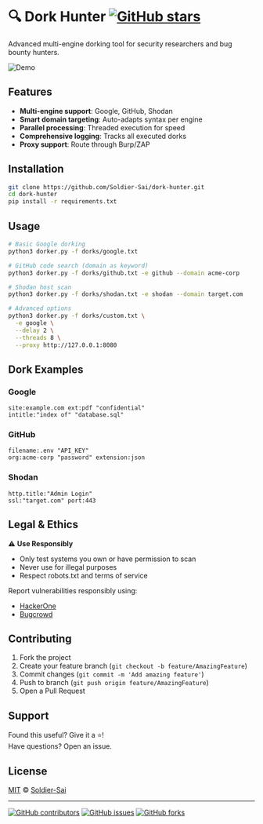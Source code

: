 # 🔍 Dork Hunter [![GitHub stars](https://img.shields.io/github/stars/Soldier-Sai/dork-hunter?style=social)](https://github.com/Soldier-Sai/dork-hunter)

Advanced multi-engine dorking tool for security researchers and bug bounty hunters.

![Demo](https://media.giphy.com/media/v1.Y2lkPTc5MGI3NjExcDk0dW1mY2V6dW5yY3V1eW5jZ3B5eGx4bGZ6dHhqZ2Z1dWx6ZyZlcD12MV9pbnRlcm5hbF9naWZfYnlfaWQmY3Q9Zw/xT5LMHxhOfscxPfIfm/giphy.gif)

## Features
- **Multi-engine support**: Google, GitHub, Shodan
- **Smart domain targeting**: Auto-adapts syntax per engine
- **Parallel processing**: Threaded execution for speed
- **Comprehensive logging**: Tracks all executed dorks
- **Proxy support**: Route through Burp/ZAP

## Installation
```bash
git clone https://github.com/Soldier-Sai/dork-hunter.git
cd dork-hunter
pip install -r requirements.txt
```

## Usage
```bash
# Basic Google dorking
python3 dorker.py -f dorks/google.txt

# GitHub code search (domain as keyword)
python3 dorker.py -f dorks/github.txt -e github --domain acme-corp

# Shodan host scan
python3 dorker.py -f dorks/shodan.txt -e shodan --domain target.com

# Advanced options
python3 dorker.py -f dorks/custom.txt \
  -e google \
  --delay 2 \
  --threads 8 \
  --proxy http://127.0.0.1:8080
```

## Dork Examples
### Google
```
site:example.com ext:pdf "confidential"
intitle:"index of" "database.sql"
```

### GitHub
```
filename:.env "API_KEY"
org:acme-corp "password" extension:json
```

### Shodan
```
http.title:"Admin Login"
ssl:"target.com" port:443
```
## Legal & Ethics
⚠️ **Use Responsibly**
- Only test systems you own or have permission to scan
- Never use for illegal purposes
- Respect robots.txt and terms of service

Report vulnerabilities responsibly using:
- [HackerOne](https://hackerone.com)
- [Bugcrowd](https://bugcrowd.com)

## Contributing
1. Fork the project
2. Create your feature branch (`git checkout -b feature/AmazingFeature`)
3. Commit changes (`git commit -m 'Add amazing feature'`)
4. Push to branch (`git push origin feature/AmazingFeature`)
5. Open a Pull Request

## Support
Found this useful? Give it a ⭐!  
Have questions? Open an issue.

## License
[MIT](LICENSE) © [Soldier-Sai](https://github.com/Soldier-Sai)

---

[![GitHub contributors](https://img.shields.io/github/contributors/Soldier-Sai/dork-hunter)](https://github.com/Soldier-Sai/dork-hunter/graphs/contributors)
[![GitHub issues](https://img.shields.io/github/issues/Soldier-Sai/dork-hunter)](https://github.com/Soldier-Sai/dork-hunter/issues)
[![GitHub forks](https://img.shields.io/github/forks/Soldier-Sai/dork-hunter)](https://github.com/Soldier-Sai/dork-hunter/network)
